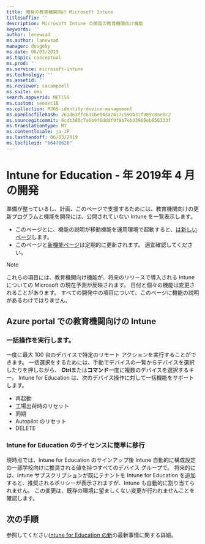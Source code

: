 ```yaml
---
title: 開発の教育機関向け Microsoft Intune
titlesuffix: ''
description: Microsoft Intune の開発の教育機関向け機能
keywords: ''
author: lenewsad
ms.author: lanewsad
manager: dougeby
ms.date: 06/03/2019
ms.topic: conceptual
ms.prod: ''
ms.service: microsoft-intune
ms.technology: ''
ms.assetid: ''
ms.reviewer: cacampbell
ms.suite: ems
search.appverid: MET150
ms.custom: seodec18
ms.collection: M365-identity-device-management
ms.openlocfilehash: 261d63ffc631be043a2417c591b37f989c8ae0c2
ms.sourcegitcommit: 6cdb3d0c7a6b9f0dddf9f9b7eb03968eb656333f
ms.translationtype: MT
ms.contentlocale: ja-JP
ms.lasthandoff: 06/03/2019
ms.locfileid: "66470628"
---
```

# <a name="in-development-for-intune-for-education---april-2019"></a>Intune for Education - 年 2019年 4 月の開発

準備が整っているし、計画、このページで支援するためには、教育機関向けの更新プログラムと機能を開発には、公開されていない Intune を一覧表示します。 

- このページとに、機能の説明が移動機能を運用環境で起動すると、[は新しいページ](whats-new-in-edu.md)します。
- このページと[新機能ページ](whats-new-in-edu.md)は定期的に更新されます。 適宜確認してください。  

> [!Note]
> これらの項目には、教育機関向け機能が、将来のリリースで導入される Intune についての Microsoft の現在予測が反映されます。 日付と個々の機能は変更されることがあります。 すべての開発中の項目について、このページに機能の説明があるわけではりません。   

<!-- 1906 start-->  
## <a name="intune-for-education-in-the-azure-portal"></a>Azure portal での教育機関向けの Intune

### <a name="perform-bulk-actions"></a>一括操作を実行します。
一度に最大 100 台のデバイスで特定のリモート アクションを実行することができます。 一括選択をするためには、手動でデバイスの一覧からデバイスを選択したりを押しながら、 **Ctrl**または**コマンド**一度に複数のデバイスを選択するキー。 Intune for Education は、次のデバイス操作に対して一括機能をサポートします。

* 再起動  
* 工場出荷時のリセット  
* 同期  
* Autopilot のリセット  
* DELETE   

### <a name="easier-migration-to-intune-for-education-licenses"></a>Intune for Education のライセンスに簡単に移行  
現時点では、Intune for Education のサインアップ後 Intune 自動的に構成設定の一部学校向けに推奨される値を持つすべてのデバイス グループで。 将来的には、Intune サブスクリプションが既にテナントを Intune for Education を追加すると、推奨されるポリシーが表示されますが、Intune も自動的に割り当てられません。 この変更は、既存の環境に望ましくない変更が行われませんことを確認します。  

## <a name="next-steps"></a>次の手順   

参照してください[Intune for Education の新](whats-new-in-edu.md)の最新事情に関する詳細。  
